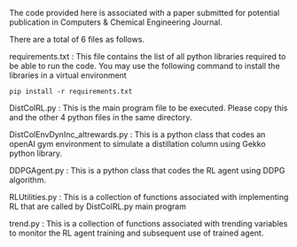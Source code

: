 The code provided here is associated with a paper submitted for potential publication in Computers & Chemical Engineering Journal.

There are a total of 6 files as follows. 

requirements.txt : This file contains the list of all python libraries required to be able to run the code. You may use the following command to install the libraries in a virtual environment

    pip install -r requirements.txt

DistColRL.py : This is the main program file to be executed. Please copy this and the other 4 python files in the same directory.

DistColEnvDynInc_altrewards.py : This is a python class that codes an openAI gym environment to simulate a distillation column using Gekko python library. 

DDPGAgent.py : This is a python class that codes the RL agent using DDPG algorithm.

RLUtilities.py : This is a collection of functions associated with implementing RL that are called by DistColRL.py main program

trend.py : This is a collection of functions associated with trending variables to monitor the RL agent training and subsequent use of trained agent.
